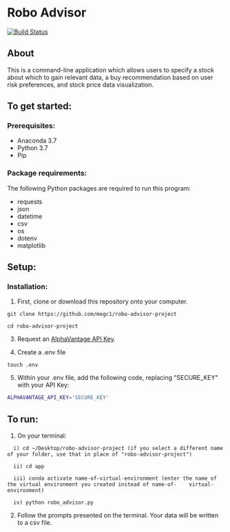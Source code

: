 # Robo Advisor
[![Build Status](https://travis-ci.org/megc1/robo-advisor-project.svg?branch=master)](https://travis-ci.org/megc1/robo-advisor-project)

## About
This is a command-line application which allows users to specify a stock about which to gain relevant data, a buy recommendation based on user risk preferences, and stock price data visualization.


## To get started:

### Prerequisites:
* Anaconda 3.7
* Python 3.7
* Pip

### Package requirements:
The following Python packages are required to run this program: 
   * requests 
   * json 
   * datetime 
   * csv 
   * os 
   * dotenv 
   * matplotlib

## Setup:

### Installation:
1. First, clone or download this repository onto your computer.
```
git clone https://github.com/megc1/robo-advisor-project
```

```
cd robo-advisor-project
```

3. Request an [AlphaVantage API Key](https://www.alphavantage.co/support/#api-key).

4. Create a .env file 

```
touch .env
```

5. Within your .env file, add the following code, replacing "SECURE_KEY" with your API Key:
```sh
ALPHAVANTAGE_API_KEY='SECURE_KEY'
```

## To run:

1. On your terminal:
```
  i) cd ~/Desktop/robo-advisor-project (if you select a different name of your folder, use that in place of "robo-advisor-project")
  
  ii) cd app
  
  iii) conda activate name-of-virtual-environment (enter the name of the virtual environment you created instead of name-of-    virtual-environment)
 
  iv) python robo_advisor.py
```
2. Follow the prompts presented on the terminal. Your data will be written to a csv file.
